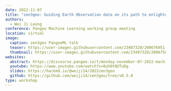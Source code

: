 ```yaml
---
date: 2022-11-07
title: "zen3geo: Guiding Earth Observation data on its path to enlightenment"
authors:
  - Wei Ji Leong
conference: Pangeo Machine Learning working group meeting
location: virtual
image:
  caption: zen3geo PangeoML talk
  teaser: https://user-images.githubusercontent.com/23487320/200676951-0c729877-565e-4d15-ab0c-a279362ff6eb.png
  thumbnail: https://user-images.githubusercontent.com/23487320/200675872-ce22c429-3398-4110-a8d9-f3a890e1234a.png
websites:
  abstract: https://discourse.pangeo.io/t/monday-november-07-2022-machine-learning-working-group-presentation-zen3geo-guiding-earth-observation-data-on-its-path-to-enlightenment-by-wei-ji-leong/2883
  youtube: https://www.youtube.com/watch?v=8uhOtQUTuDg
  slides: https://hackmd.io/@weiji14/2022zen3geo
  github: https://github.com/weiji14/zen3geo/tree/v0.5.0
type: workshop
---
```


